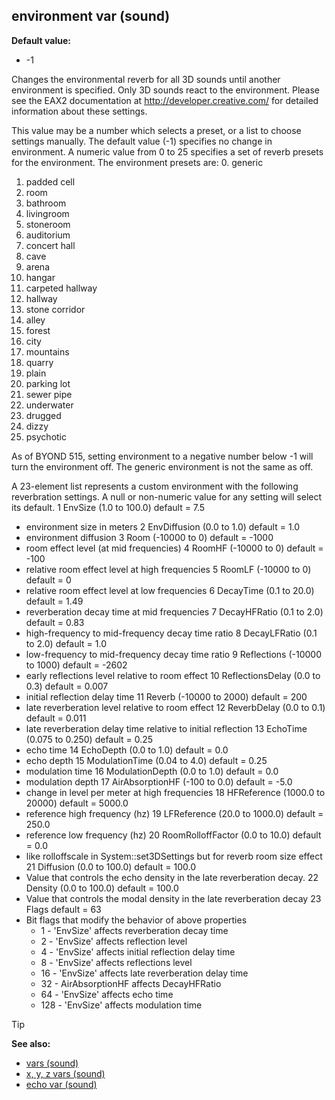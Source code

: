 ## environment var (sound)

**Default value:**
+   -1


Changes the environmental reverb for all 3D sounds until
another environment is specified. Only 3D sounds react to the
environment. Please see the EAX2 documentation at
http://developer.creative.com/ for detailed information about these
settings. 

This value may be a number which selects a preset, or
a list to choose settings manually. The default value (-1) specifies no
change in environment. A numeric value from 0 to 25 specifies a set of
reverb presets for the environment. The environment presets are:
0.  generic
1.  padded cell
2.  room
3.  bathroom
4.  livingroom
5.  stoneroom
6.  auditorium
7.  concert hall
8.  cave
9.  arena
10. hangar
11. carpeted hallway
12. hallway
13. stone corridor
14. alley
15. forest
16. city
17. mountains
18. quarry
19. plain
20. parking lot
21. sewer pipe
22. underwater
23. drugged
24. dizzy
25. psychotic


As of BYOND 515, setting environment to a negative number below
-1 will turn the environment off. The generic environment is not the
same as off. 

A 23-element list represents a custom environment
with the following reverbration settings. A null or non-numeric value
for any setting will select its default.
1 EnvSize (1.0 to 100.0) default = 7.5
+   environment size in meters
2 EnvDiffusion (0.0 to 1.0) default = 1.0
+   environment diffusion
3 Room (-10000 to 0) default = -1000
+   room effect level (at mid frequencies)
4 RoomHF (-10000 to 0) default = -100
+   relative room effect level at high frequencies
5 RoomLF (-10000 to 0) default = 0
+   relative room effect level at low frequencies
6 DecayTime (0.1 to 20.0) default = 1.49
+   reverberation decay time at mid frequencies
7 DecayHFRatio (0.1 to 2.0) default = 0.83
+   high-frequency to mid-frequency decay time ratio
8 DecayLFRatio (0.1 to 2.0) default = 1.0
+   low-frequency to mid-frequency decay time ratio
9 Reflections (-10000 to 1000) default = -2602
+   early reflections level relative to room effect
10 ReflectionsDelay (0.0 to 0.3) default = 0.007
+   initial reflection delay time
11 Reverb (-10000 to 2000) default = 200
+   late reverberation level relative to room effect
12 ReverbDelay (0.0 to 0.1) default = 0.011
+   late reverberation delay time relative to initial reflection
13 EchoTime (0.075 to 0.250) default = 0.25
+   echo time
14 EchoDepth (0.0 to 1.0) default = 0.0
+   echo depth
15 ModulationTime (0.04 to 4.0) default = 0.25
+   modulation time
16 ModulationDepth (0.0 to 1.0) default = 0.0
+   modulation depth
17 AirAbsorptionHF (-100 to 0.0) default = -5.0
+   change in level per meter at high frequencies
18 HFReference (1000.0 to 20000) default = 5000.0
+   reference high frequency (hz)
19 LFReference (20.0 to 1000.0) default = 250.0
+   reference low frequency (hz)
20 RoomRolloffFactor (0.0 to 10.0) default = 0.0
+   like rolloffscale in System::set3DSettings but for reverb room size
    effect
21 Diffusion (0.0 to 100.0) default = 100.0
+   Value that controls the echo density in the late reverberation
    decay.
22 Density (0.0 to 100.0) default = 100.0
+   Value that controls the modal density in the late reverberation
    decay
23 Flags default = 63
+   Bit flags that modify the behavior of above properties
    -   1 - \'EnvSize\' affects reverberation decay time
    -   2 - \'EnvSize\' affects reflection level
    -   4 - \'EnvSize\' affects initial reflection delay time
    -   8 - \'EnvSize\' affects reflections level
    -   16 - \'EnvSize\' affects late reverberation delay time
    -   32 - AirAbsorptionHF affects DecayHFRatio
    -   64 - \'EnvSize\' affects echo time
    -   128 - \'EnvSize\' affects modulation time

> [!TIP] 
> **See also:**
> +   [vars (sound)](/ref/sound/var.md) 
> +   [x, y, z vars (sound)](/ref/sound/var/xyz.md) 
> +   [echo var (sound)](/ref/sound/var/echo.md) <!-- -->